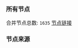 ### 所有节点
合并节点总数: `1635`
[节点链接](https://raw.githubusercontent.com/rzhy1/11/master/sub/sub_merge_base64.txt)

### 节点来源